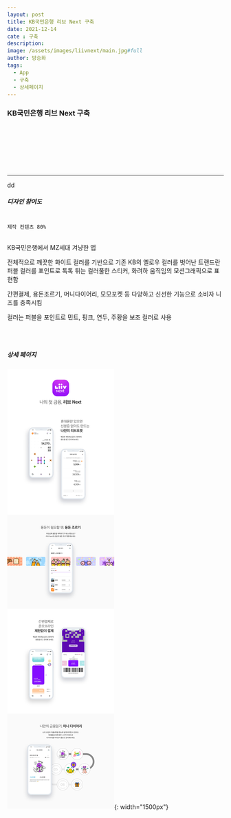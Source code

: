 ```yaml
---
layout: post
title: KB국민은행 리브 Next 구축
date: 2021-12-14
cate : 구축
description:
image: /assets/images/liivnext/main.jpg#full
author: 방승화
tags:
  - App
  - 구축
  - 상세페이지
---
```


<h3>KB국민은행 리브 Next 구축</h3>
<br><br><br><br><br><br>
<hr>dd

##### 디자인 참여도
<pre>
<code>
제작 컨텐츠 80%
</code>
</pre>

<p>
KB국민은행에서 MZ세대 겨냥한 앱
</p>
<p>
전체적으로 깨끗한 화이트 컬러를 기반으로
기존 KB의 옐로우 컬러를 벗어난 트랜드란 퍼블 컬러를 포인트로
톡톡 튀는 컬러풀한 스티커, 화려하 움직임의 모션그래픽으로 표현함
</p>
<p>
간편결제, 용돈조르기, 머니다이어리, 모모포켓 등 다양하고 신선한 기능으로
소비자 니즈를 충족시킴
</p>
<p>
컬러는 퍼블을 포인트로 민트, 핑크, 연두, 주황을 보조 컬러로 사용
</p>

<br>
<br>

##### 상세 페이지
![pc_main](/assets/images/liivnext/view.jpg){: width="1500px"}

